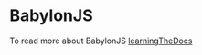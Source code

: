 # BabylonJS
To read more about BabylonJS
<a href="https://doc.babylonjs.com/journey/learningTheDocs" target="_blank">learningTheDocs</a>
